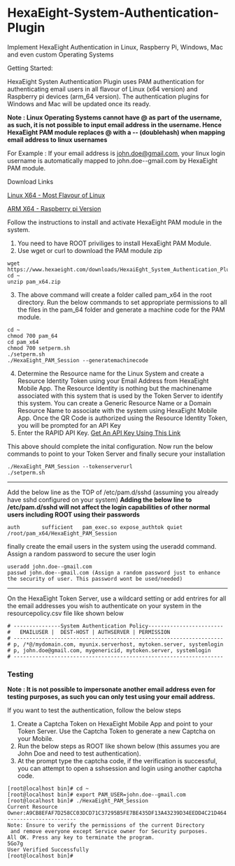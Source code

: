 # HexaEight-System-Authentication-Plugin

Implement HexaEight Authentication in Linux, Raspberry Pi, Windows, Mac and even custom Operating Systems

Getting Started:

HexaEight Systen Authentication Plugin uses PAM authentication for authenticating email users in all flavour of Linux (x64 version) and Raspberry pi devices (arm_64 version).  The authentication plugins for Windows and Mac will be updated once its ready.

**Note : Linux Operating Systems cannot have @ as part of the username, as such, it is not possible to input email address in the username. Hence HexaEight PAM module replaces @ with a -- (doublehash) when mapping email address to linux usernames**

For Example : If your email address is john.doe@gmail.com, your linux login username is automatically mapped to john.doe--gmail.com by HexaEight PAM module.

Download Links

[Linux X64 - Most Flavour of Linux](https://www.hexaeight.com/downloads/HexaiEght_System_Authentication_Plugins/pam_x64.zip) 

[ARM X64  - Raspberry pi Version](https://www.hexaeight.com/downloads/HexaiEght_System_Authentication_Plugins/pam_arm64.zip) 

Follow the instructions to install and activate HexaEight PAM module in the system.

1. You need to have ROOT priviliges to install HexaEight PAM Module.
2. Use wget or curl to download the PAM module zip 
```
wget https://www.hexaeight.com/downloads/HexaiEght_System_Authentication_Plugins/pam_x64.zip
cd ~
unzip pam_x64.zip
```
3. The above command will create a folder called pam_x64 in the root directory. Run the below commands to set appropriate permissions to all the files in the pam_64 folder and generate a machine code for the PAM module.
```
cd ~
chmod 700 pam_64
cd pam_x64
chmod 700 setperm.sh
./setperm.sh
./HexaEight_PAM_Session --generatemachinecode
```
4. Determine the Resource name for the Linux System and create a Resource Identity Token using your Email Address from HexaEight Mobile App. The Resource Identity is nothing but the machinename associated with this system that is used by the Token Server to identify this system. You can create a Generic Resource Name or a Domain Resource Name to associate with the system using HexaEight Mobile App. Once the QR Code is authorized using the Resource Identity Token, you will be prompted for an API Key
5. Enter the RAPID API Key. [Get An API Key Using This Link](https://rapidapi.com/hexaeight-hexaeight-default/api/hexaeight-sso-platform/pricing)

This above should complete the inital configuration. Now run the below commands to point to your Token Server and finally secure your installation
```
./HexaEight_PAM_Session --tokenserverurl
./setperm.sh
```
---
Add the below line as the TOP of /etc/pam.d/sshd (assuming you already have sshd configured on your system)
**Adding the below line to /etc/pam.d/sshd will not affect the login capabilities of other normal users including ROOT using their passwords**
```
auth       sufficient   pam_exec.so expose_authtok quiet /root/pam_x64/HexaEight_PAM_Session
```
finally create the email users in the system using the useradd command. Assign a random password to secure the user login

```
useradd john.doe--gmail.com
passwd john.doe--gmail.com (Assign a random password just to enhance the security of user. This password wont be used/needed)
```
---

On the HexaEight Token Server, use a wildcard setting or add entrires for all the email addresses you wish to authenticate on your system in the resourcepolicy.csv file like shown below

```
# ---------------System Authentication Policy------------------------
#   EMAILUSER |  DEST-HOST | AUTHSERVER | PERMISSION                            
# -------------------------------------------------------------------           
# p, /*@/mydomain.com, myunix.serverhost, mytoken.server, systemlogin            
# p, john.doe@gmail.com, mygenericid, mytoken.server, systemlogin
# -------------------------------------------------------------------  
```

### Testing

**Note : It is not possible to impersonate another email address even for testing purposes, as such you can only test using your email address.**

If you want to test the authentication, follow the below steps 
1. Create a Captcha Token on HexaEight Mobile App and point to your Token Server. Use the Captcha Token to generate a new Captcha on your Mobile.
2. Run the below steps as ROOT like shown below (this assumes you are John Doe and need to test authentication).
3. At the prompt type the captcha code, if the verification is successful, you can attempt to open a sshsession and login using another captcha code.
```
[root@localhost bin]# cd ~
[root@localhost bin]# export PAM_USER=john.doe--gmail.com
[root@localhost bin]# ./HexaEight_PAM_Session
Current Resource Owner:A9CB8EFAF7D258CC03DCD71C37295B5FE7BE435DF13A43239D34EEDD4C21D464
----------------------
Note: Ensure to verify the permissions of the current Directory
 and remove everyone except Service owner for Security purposes.
All OK. Press any key to terminate the program.
5Go7g
User Verified Successfully
[root@localhost bin]#
```



